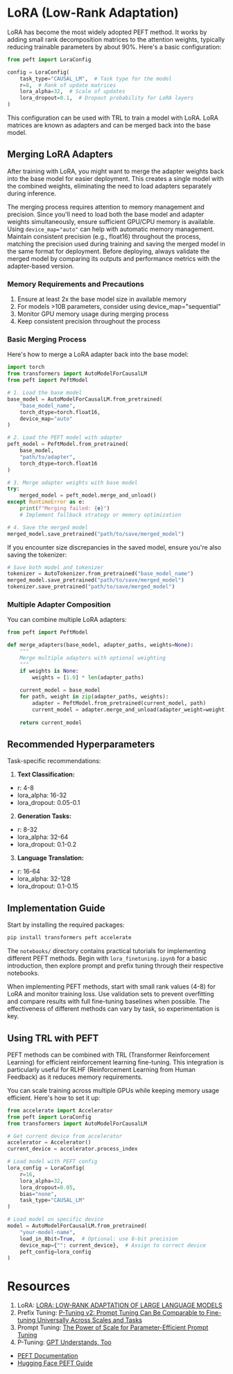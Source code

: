 # LoRA (Low-Rank Adaptation)

LoRA has become the most widely adopted PEFT method. It works by adding small rank decomposition matrices to the attention weights, typically reducing trainable parameters by about 90%. Here's a basic configuration:

```python
from peft import LoraConfig

config = LoraConfig(
    task_type="CAUSAL_LM",  # Task type for the model
    r=8,  # Rank of update matrices
    lora_alpha=32,  # Scale of updates
    lora_dropout=0.1,  # Dropout probability for LoRA layers
)
```

This configuration can be used with TRL to train a model with LoRA. LoRA matrices are known as adapters and can be merged back into the base model.

## Merging LoRA Adapters

After training with LoRA, you might want to merge the adapter weights back into the base model for easier deployment. This creates a single model with the combined weights, eliminating the need to load adapters separately during inference.

The merging process requires attention to memory management and precision. Since you'll need to load both the base model and adapter weights simultaneously, ensure sufficient GPU/CPU memory is available. Using `device_map="auto"` can help with automatic memory management. Maintain consistent precision (e.g., float16) throughout the process, matching the precision used during training and saving the merged model in the same format for deployment. Before deploying, always validate the merged model by comparing its outputs and performance metrics with the adapter-based version.

### Memory Requirements and Precautions

1. Ensure at least 2x the base model size in available memory <br>
2. For models >10B parameters, consider using device_map="sequential" <br>
3. Monitor GPU memory usage during merging process <br>
4. Keep consistent precision throughout the process <br>

### Basic Merging Process

Here's how to merge a LoRA adapter back into the base model:

```python
import torch
from transformers import AutoModelForCausalLM
from peft import PeftModel

# 1. Load the base model
base_model = AutoModelForCausalLM.from_pretrained(
    "base_model_name",
    torch_dtype=torch.float16,
    device_map="auto"
)

# 2. Load the PEFT model with adapter
peft_model = PeftModel.from_pretrained(
    base_model,
    "path/to/adapter",
    torch_dtype=torch.float16
)

# 3. Merge adapter weights with base model
try:
    merged_model = peft_model.merge_and_unload()
except RuntimeError as e:
    print(f"Merging failed: {e}")
    # Implement fallback strategy or memory optimization

# 4. Save the merged model
merged_model.save_pretrained("path/to/save/merged_model")
```

If you encounter size discrepancies in the saved model, ensure you're also saving the tokenizer:

```python
# Save both model and tokenizer
tokenizer = AutoTokenizer.from_pretrained("base_model_name")
merged_model.save_pretrained("path/to/save/merged_model")
tokenizer.save_pretrained("path/to/save/merged_model")
```

### Multiple Adapter Composition

You can combine multiple LoRA adapters:

```python
from peft import PeftModel

def merge_adapters(base_model, adapter_paths, weights=None):
    """
    Merge multiple adapters with optional weighting
    """
    if weights is None:
        weights = [1.0] * len(adapter_paths)
    
    current_model = base_model
    for path, weight in zip(adapter_paths, weights):
        adapter = PeftModel.from_pretrained(current_model, path)
        current_model = adapter.merge_and_unload(adapter_weight=weight)
    
    return current_model
```

## Recommended Hyperparameters

Task-specific recommendations:

1. **Text Classification:**

- r: 4-8 <br>
- lora_alpha: 16-32 <br>
- lora_dropout: 0.05-0.1 <br>


2. **Generation Tasks:**

- r: 8-32 <br>
- lora_alpha: 32-64 <br>
- lora_dropout: 0.1-0.2 <br>


3. **Language Translation:**

- r: 16-64 <br>
- lora_alpha: 32-128 <br>
- lora_dropout: 0.1-0.15 <br>

## Implementation Guide

Start by installing the required packages:
```bash
pip install transformers peft accelerate
```

The `notebooks/` directory contains practical tutorials for implementing different PEFT methods. Begin with `lora_finetuning.ipynb` for a basic introduction, then explore prompt and prefix tuning through their respective notebooks.

When implementing PEFT methods, start with small rank values (4-8) for LoRA and monitor training loss. Use validation sets to prevent overfitting and compare results with full fine-tuning baselines when possible. The effectiveness of different methods can vary by task, so experimentation is key.

## Using TRL with PEFT

PEFT methods can be combined with TRL (Transformer Reinforcement Learning) for efficient reinforcement learning fine-tuning. This integration is particularly useful for RLHF (Reinforcement Learning from Human Feedback) as it reduces memory requirements.

You can scale training across multiple GPUs while keeping memory usage efficient. Here's how to set it up:

```python
from accelerate import Accelerator
from peft import LoraConfig
from transformers import AutoModelForCausalLM

# Get current device from accelerator
accelerator = Accelerator()
current_device = accelerator.process_index

# Load model with PEFT config
lora_config = LoraConfig(
    r=16,
    lora_alpha=32,
    lora_dropout=0.05,
    bias="none",
    task_type="CAUSAL_LM"
)

# Load model on specific device
model = AutoModelForCausalLM.from_pretrained(
    "your-model-name",
    load_in_8bit=True,  # Optional: use 8-bit precision
    device_map={"": current_device},  # Assign to correct device
    peft_config=lora_config
)
```

# Resources


1. LoRA: [LORA: LOW-RANK ADAPTATION OF LARGE LANGUAGE MODELS](https://arxiv.org/pdf/2106.09685.pdf)
2. Prefix Tuning: [P-Tuning v2: Prompt Tuning Can Be Comparable to Fine-tuning Universally Across Scales and Tasks](https://arxiv.org/pdf/2110.07602.pdf)
3. Prompt Tuning: [The Power of Scale for Parameter-Efficient Prompt Tuning](https://arxiv.org/pdf/2104.08691.pdf) 
4. P-Tuning: [GPT Understands, Too](https://arxiv.org/pdf/2103.10385.pdf) 
- [PEFT Documentation](https://huggingface.co/docs/peft)
- [Hugging Face PEFT Guide](https://huggingface.co/blog/peft)
